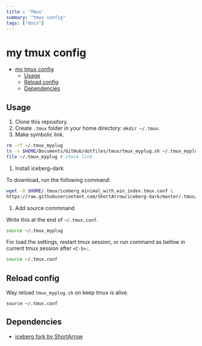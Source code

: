 ```yaml
---
title : 'Tmux'
summary: "tmux config"
tags: ["docs"]
---
```


# my tmux config 

<!--toc:start-->
- [my tmux config](#my-tmux-config)
  - [Usage](#usage)
  - [Reload config](#reload-config)
  - [Dependencies](#dependencies)
<!--toc:end-->

## Usage

1. Clone this repository.
1. Create `.tmux` folder in your home directory: `mkdir ~/.tmux`.
1. Make symbolic link.

```bash
rm -rf ~/.tmux_myplug
ln -s $HOME/Documents/GitHub/dotfiles/tmux/tmux_myplug.sh ~/.tmux_myplug # caution! Don't needs slash at last.
file ~/.tmux_myplug # check link
```

1. Install iceberg-dark

To download, run the following command:

```bash
wget -O $HOME/.tmux/iceberg_minimal_with_win_index.tmux.conf \
https://raw.githubusercontent.com/ShortArrow/iceberg-dark/master/.tmux/iceberg_minimal_with_win_index.tmux.conf
```

1. Add source commmand

Write this at the end of `~/.tmux.conf`.

```bash
source ~/.tmux_myplug
```

For load the settings, restart tmux session, or run command as bellow in current tmux session after `<C-b>:`.

```bash
source ~/.tmux.conf
```

## Reload config

Way reload `tmux_myplug.sh` on keep tmux is alive.

```
source ~/.tmux.conf
```

## Dependencies

- [iceberg fork by ShortArrow](https://github.com/ShortArrow/iceberg-dark)

